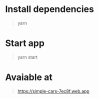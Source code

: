 # Install dependencies

> yarn

# Start app

> yarn start

# Avaiable at

> https://simple-cars-7ec8f.web.app

